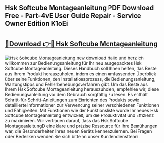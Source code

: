 ## Hsk Softcube Montageanleitung PDF Download Free - Part-4vE User Guide Repair - Service Owner Edition K1oEi

# <h2><a href="http://df712u.blite.top/?on=Hsk+Softcube+Montageanleitung">🔗Download 👉🔴 Hsk Softcube Montageanleitung</a></h2>

[![Hsk Softcube Montageanleitung new download](https://i.imgur.com/lujVjoI.png)](http://df712u.blite.top/?on=Hsk+Softcube+Montageanleitung)
Hallo und herzlich willkommen zur Bedienungsanleitung für Ihr neu ausgepacktes Hsk Softcube Montageanleitung. Dieses Handbuch soll Ihnen helfen, das Beste aus Ihrem Produkt herauszuholen, indem es einen umfassenden Überblick über seine Funktionen, den Installationsprozess, die Bedienungsanleitung, Wartungstipps und Fehlerbehebungsverfahren gibt. Um das Beste aus Ihrem Hsk Softcube Montageanleitung herauszuholen, empfehlen wir, diese Bedienungsanleitung vor dem Gebrauch sorgfältig zu lesen. Es enthält Schritt-für-Schritt-Anleitungen zum Einrichten des Produkts sowie detaillierte Informationen zur Verwendung seiner verschiedenen Funktionen und Fähigkeiten. Mit Funktionen wie der Funktionsliste wurde Ihr neues Hsk Softcube Montageanleitung entwickelt, um die Produktivität und Effizienz zu maximieren. Wir vertrauen darauf, dass das Hsk Softcube MontageanleitungD eine klare und präzise Ressource für Ihre Bemühungen war, die Besonderheiten Ihres neuen Geräts kennenzulernen. Bei Fragen oder Bedenken wenden Sie sich bitte an unser Kundendienstteam.
